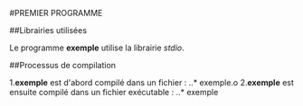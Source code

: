 #PREMIER PROGRAMME

##Librairies utilisées

Le programme **exemple** utilise la librairie *stdio*.

##Processus de compilation

1.**exemple** est d'abord compilé dans un fichier :
..* exemple.o
2.**exemple** est ensuite compilé dans un fichier exécutable :
..* exemple



